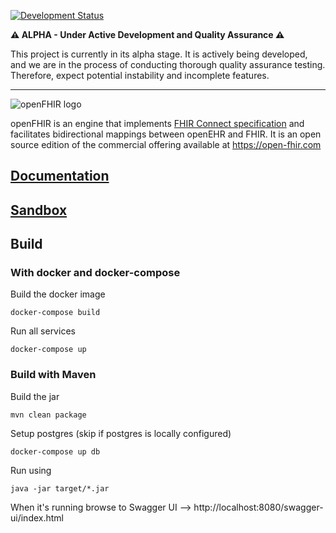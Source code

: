 [![Development Status](https://img.shields.io/badge/Development%20Status-Alpha-red)](https://en.wikipedia.org/wiki/Software_release_life_cycle#Alpha)


**⚠️ ALPHA - Under Active Development and Quality Assurance ⚠️**

This project is currently in its alpha stage. It is actively being developed, and we are in the process of conducting thorough quality assurance testing. Therefore, expect potential instability and incomplete features.

-----------

![openFHIR logo](https://open-fhir.com/images/openFIHR-logo-color-dark-horizontal-1.svg)

openFHIR is an engine that implements [FHIR Connect specification](https://sevkohler.github.io/FHIRconnect-spec/build/site/FHIRconnect/v1.0.0/index.html) and facilitates bidirectional mappings between openEHR and FHIR.
It is an open source edition of the commercial offering available at https://open-fhir.com

## [Documentation](https://open-fhir.com/documentation/index.html)
## [Sandbox](https://sandbox.open-fhir.com/)

## Build
### With docker and docker-compose

Build the docker image
```
docker-compose build
```

Run all services
```
docker-compose up
```

### Build with Maven
Build the jar
```
mvn clean package
```

Setup postgres (skip if postgres is locally configured)
```
docker-compose up db
```

Run using
```
java -jar target/*.jar
```

When it's running browse to Swagger UI --> http://localhost:8080/swagger-ui/index.html
